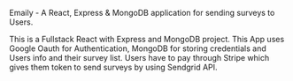 Emaily - A React, Express & MongoDB application for sending surveys to Users.

This is a Fullstack React with Express and MongoDB project.
This App uses Google Oauth for Authentication, MongoDB for storing credentials and Users info and their survey list. Users have to pay through Stripe which gives them token to send surveys by using Sendgrid API.
